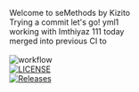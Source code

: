 Welcome to seMethods by Kizito <br>
Trying a commit     let's go!
yml1 <br>  working with Imthiyaz   111
today        <br> merged into previous CI to       
<br> ![workflow](https://github.com/<UserName>/<RepositoryName>/actions/workflows/main.yml/badge.svg)
<br> [![LICENSE](https://img.shields.io/github/license/<github-username>/sem.svg?style=flat-square)](https://github.com/<Kizito111>/sem/blob/master/LICENSE)
<br> [![Releases](https://img.shields.io/github/release/<github-username>/sem/all.svg?style=flat-square)](https://github.com/<Kizito111>/sem/releases)